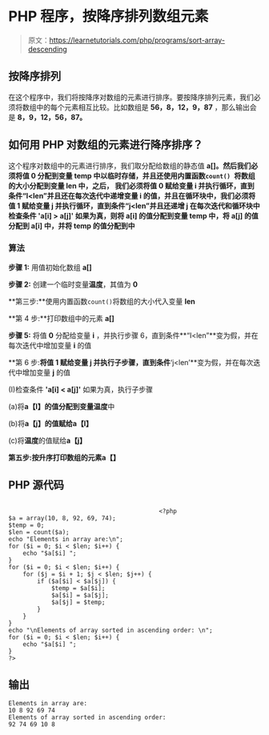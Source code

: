 # PHP 程序，按降序排列数组元素

> 原文：<https://learnetutorials.com/php/programs/sort-array-descending>

## 按降序排列

在这个程序中，我们将按降序对数组的元素进行排序。要按降序排列元素，我们必须将数组中的每个元素相互比较。比如数组是 **56，8，12，9，87** ，那么输出会是 **8，9，12，56，87。**

## 如何用 PHP 对数组的元素进行降序排序？

这个程序对数组中的元素进行排序，我们取分配给数组的静态值 **a[]。**然后我们必须将值 **0** 分配到变量 temp 中以临时存储，并且还使用内置函数`count() `将数组的大小分配到变量 **len** 中，之后， 我们必须将值 **0** 赋给变量 **i** 并执行循环，直到条件**“I<len”**并且还在每次迭代中递增变量 **i** 的值，并且在循环块中，我们必须将值 **1** 赋给变量 **j** 并执行循环，直到条件**“j<len”**并且还递增 **j** 在每次迭代和循环块中检查条件 **'a[i] > a[j]'** 如果为真，则将 **a[i]** 的值分配到变量 **temp** 中，将 **a[j]** 的值分配到 **a[i]** 中，并将 **temp** 的值分配到**中**

### 算法

**步骤 1:** 用值初始化数组 **a[]**

**步骤 2:** 创建一个临时变量**温度**，其值为 **0**

**第三步:**使用内置函数`count()`将数组的大小代入变量 **len**

**第 4 步:**打印数组中的元素 **a[]**

**步骤 5:** 将值 **0** 分配给变量 **i** ，并执行步骤 6，直到条件**“I<len”**变为假，并在每次迭代中增加变量 **i** 的值

**第 6 步:**将值 **1** 赋给变量 **j** 并执行子步骤，直到条件**‘j<len’**变为假，并在每次迭代中增加变量 **j** 的值

(I)检查条件 **'a[i] < a[j]'** 如果为真，执行子步骤

(a)将**a【I】**的值分配到变量**温度**中

(b)将**a【j】**的值赋给**a【I】**

(c)将**温度**的值赋给**a【j】**

**第五步:**按升序打印数组的元素**a【】**

## PHP 源代码

```

                                          <?php
$a = array(10, 8, 92, 69, 74);
$temp = 0;
$len = count($a);
echo "Elements in array are:\n";
for ($i = 0; $i < $len; $i++) {
    echo "$a[$i] ";
}
for ($i = 0; $i < $len; $i++) {
    for ($j = $i + 1; $j < $len; $j++) {
        if ($a[$i] < $a[$j]) {
            $temp = $a[$i];
            $a[$i] = $a[$j];
            $a[$j] = $temp;
        }
    }
}
echo "\nElements of array sorted in ascending order: \n";
for ($i = 0; $i < $len; $i++) {
    echo "$a[$i] ";
}
?>

```

## 输出

```
Elements in array are:
10 8 92 69 74
Elements of array sorted in ascending order:
92 74 69 10 8
```
